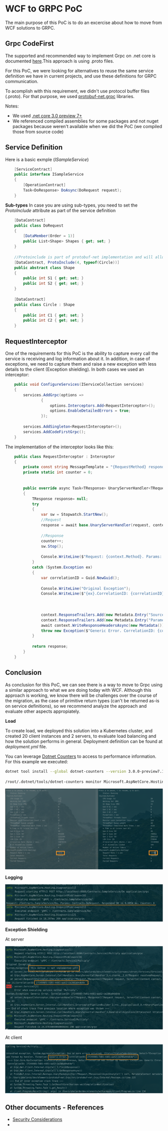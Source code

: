 # WCF to GRPC PoC

The main purpose of this PoC is to do an excercise about how to move from WCF solutions to GRPC.

## Grpc CodeFirst 

The supported and recommended way to implement Grpc on .net core is documented [here](https://docs.microsoft.com/en-us/aspnet/core/grpc/aspnetcore?view=aspnetcore-3.0&tabs=visual-studio).This approach is using .proto files.

For this PoC, we were looking for alternatives to reuse the same service definition we have in current projects, and use these definitions for GRPC communication.

To acomplish with this requirement, we didn't use protocol buffer files (.proto). For that purpose, we used [protobuf-net.grpc](https://github.com/protobuf-net/protobuf-net.Grpc) libraries.

Notes:
- We used [.net core 3.0 preview 7+](https://dotnet.microsoft.com/download/dotnet-core/3.0)
- We referenced compiled assemblies for some packages and not nuget packages because weren't available when we did the PoC (we compiled those from source code)

## Service Definition


Here is a basic exmple (*ISampleService*)
````csharp
    [ServiceContract]
    public interface ISampleService
    {
        [OperationContract]
        Task<DoResponse> DoAsync(DoRequest request);
    }
````

**Sub-types**
In case you are using sub-types, you need to set the *ProtoInclude* attribute as part of the service definition

````csharp
    [DataContract]
    public class DoRequest
    {
        [DataMember(Order = 1)]
        public List<Shape> Shapes { get; set; }
    }

    //Protoinclude is part of protobuf-net implementation and will allow to include derived classes
    [DataContract, ProtoInclude(4, typeof(Circle))]
    public abstract class Shape
    {
        public int S1 { get; set; }
        public int S2 { get; set; }
    }

    [DataContract]
    public class Circle : Shape
    {
        public int C1 { get; set; }
        public int C2 { get; set; }
    }
````

## RequestInterceptor

One of the requirements for this PoC is the ability to capture every call the service is receiving and log information about it.
In addition, in case of exceptions, we need to capture them and raise a new exception with less details to the client (Exception shielding).
In both cases we used an interceptor:

````csharp
    public void ConfigureServices(IServiceCollection services)
    {
        services.AddGrpc(options =>
                {
                    options.Interceptors.Add<RequestInterceptor>();
                    options.EnableDetailedErrors = true;
                });

        services.AddSingleton<RequestInterceptor>();
        services.AddCodeFirstGrpc();
    }
````

The implementation of the interceptor looks like this:

````csharp
    public class RequestInterceptor : Interceptor
    {
        private const string MessageTemplate = "{RequestMethod} responded {StatusCode} in {Elapsed:0.0000} ms";
        private static int counter = 0;

        
        public override async Task<TResponse> UnaryServerHandler<TRequest, TResponse>(TRequest request, ServerCallContext context, UnaryServerMethod<TRequest, TResponse> continuation)
        {
            TResponse response= null;
            try
            {
                var sw = Stopwatch.StartNew();
                //Request
                response = await base.UnaryServerHandler(request, context, continuation);

                //Response
                counter++;
                sw.Stop();

                Console.WriteLine($"Request: {context.Method}. Params: {request}. Responded {context.Status.StatusCode} in {sw.Elapsed.TotalMilliseconds:0.0000} ms. Counter: {counter}");
            }
            catch (System.Exception ex) 
            {
                var correlationID = Guid.NewGuid();

                Console.WriteLine("Original Exception");
                Console.WriteLine($"{ex}.CorrelationID: {correlationID}");

                

                context.ResponseTrailers.Add(new Metadata.Entry("Source", ex.Source));
                context.ResponseTrailers.Add(new Metadata.Entry("Parameters", request.ToString()));
                await context.WriteResponseHeadersAsync(new Metadata());
                throw new Exception($"Generic Error. CorrelationID: {correlationID}");
            }

            return response;
        }
    }
````


## Conclusion

As conclusion for this PoC, we can see there is a way to move to Grpc using a similar approach to what we are doing today with WCF. Although this approach is working, we know there will be challenges over the course of the migration, as the case of primitive return types (can't be returned as-is on service definitions), so we recommend analyze the approach and evaluate other aspects appropiately. 

**Load**

To create load, we deployed this solution into a Kubernetes cluster, and created 20 client instances and 2 servers, to evaluate load balancing and how the solution performs in general. Deployment definition can be found at *deployment.yml* file.

You can leverage [Dotnet Counters](https://github.com/dotnet/diagnostics/blob/master/documentation/dotnet-counters-instructions.md) to access to performance information. For this example we executed:

````bash
dotnet tool install --global dotnet-counters --version 3.0.0-preview7.19365.2

/root/.dotnet/tools/dotnet-counters monitor Microsoft.AspNetCore.Hosting System.Runtime -p 1
````

![](imgs/2019-07-29-10-50-54.png)

**Logging**

![](imgs/2019-07-29-12-33-03.png)

**Exception Shielding**

At server

![](imgs/2019-07-29-12-35-39.png)

At client

![](imgs/2019-07-29-12-36-44.png)


## Other documents - References

- [Security Considerations](https://docs.microsoft.com/en-us/aspnet/core/grpc/security?view=aspnetcore-3.0)
- 
